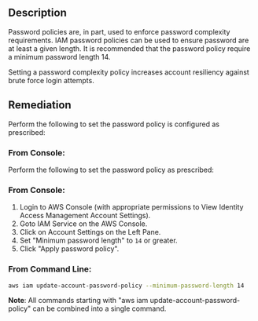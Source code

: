 ## Description

Password policies are, in part, used to enforce password complexity requirements. IAM password policies can be used to ensure password are at least a given length. It is recommended that the password policy require a minimum password length 14.

Setting a password complexity policy increases account resiliency against brute force login attempts.

## Remediation

Perform the following to set the password policy is configured as prescribed:

### From Console:

Perform the following to set the password policy as prescribed:

### From Console:

1. Login to AWS Console (with appropriate permissions to View Identity Access Management Account Settings).
2. Goto IAM Service on the AWS Console.
3. Click on Account Settings on the Left Pane.
4. Set "Minimum password length" to `14` or greater.
5. Click "Apply password policy".

### From Command Line:

```bash
aws iam update-account-password-policy --minimum-password-length 14
```

**Note**: All commands starting with "aws iam update-account-password-policy" can be combined into a single command.
